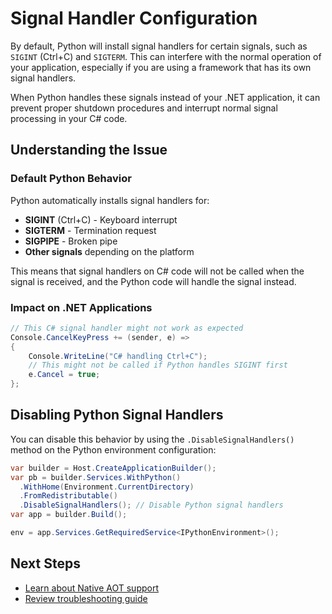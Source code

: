 # Signal Handler Configuration

By default, Python will install signal handlers for certain signals, such as `SIGINT` (Ctrl+C) and `SIGTERM`. This can interfere with the normal operation of your application, especially if you are using a framework that has its own signal handlers.

When Python handles these signals instead of your .NET application, it can prevent proper shutdown procedures and interrupt normal signal processing in your C# code.

## Understanding the Issue

### Default Python Behavior

Python automatically installs signal handlers for:

- **SIGINT** (Ctrl+C) - Keyboard interrupt
- **SIGTERM** - Termination request
- **SIGPIPE** - Broken pipe
- **Other signals** depending on the platform

This means that signal handlers on C# code will not be called when the signal is received, and the Python code will handle the signal instead.

### Impact on .NET Applications

```csharp
// This C# signal handler might not work as expected
Console.CancelKeyPress += (sender, e) =>
{
    Console.WriteLine("C# handling Ctrl+C");
    // This might not be called if Python handles SIGINT first
    e.Cancel = true;
};
```

## Disabling Python Signal Handlers

You can disable this behavior by using the `.DisableSignalHandlers()` method on the Python environment configuration:

```csharp
var builder = Host.CreateApplicationBuilder();
var pb = builder.Services.WithPython()
  .WithHome(Environment.CurrentDirectory)
  .FromRedistributable()
  .DisableSignalHandlers(); // Disable Python signal handlers
var app = builder.Build();

env = app.Services.GetRequiredService<IPythonEnvironment>();
```

## Next Steps

- [Learn about Native AOT support](native-aot.md)
- [Review troubleshooting guide](troubleshooting.md)

